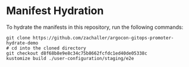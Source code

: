 # Manifest Hydration

To hydrate the manifests in this repository, run the following commands:

```shell
git clone https://github.com/zachaller/argocon-gitops-promoter-hydrate-demo
# cd into the cloned directory
git checkout d8f68b8e9e8c34c75b8662fcfdc1ed40de05338c
kustomize build ./user-configuration/staging/e2e
```

